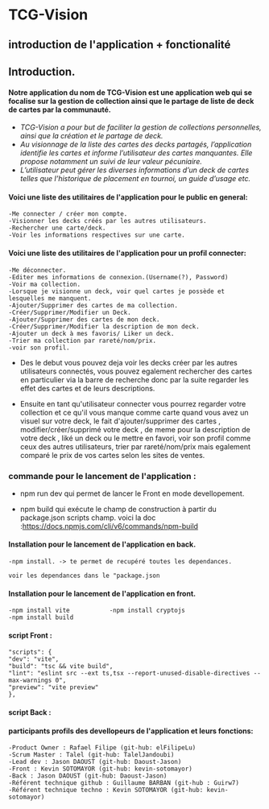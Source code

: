 # **TCG-Vision**

## **introduction de l'application + fonctionalité**

## **Introduction.**

#### **Notre application du nom de TCG-Vision est une application web qui se focalise sur la gestion de collection ainsi que le partage de liste de deck de cartes par la communauté.**

 * *TCG-Vision a pour but de faciliter la gestion de collections personnelles, ainsi que la création et le partage de deck.*
* *Au visionnage de la liste des cartes des decks partagés, l’application identifie les cartes et informe l’utilisateur des cartes manquantes. Elle propose notamment un suivi de leur valeur pécuniaire.*
* *L’utilisateur peut gérer les diverses informations d’un deck de cartes telles que l’historique de placement en tournoi, un guide d’usage etc.*


#### Voici une liste des utilitaires de l'application pour le public en general:
    -Me connecter / créer mon compte.
    -Visionner les decks créés par les autres utilisateurs.
    -Rechercher une carte/deck.
    -Voir les informations respectives sur une carte.


#### Voici une liste des utilitaires de l'application pour un profil connecter: 
    -Me déconnecter.
    -Editer mes informations de connexion.(Username(?), Password)
    -Voir ma collection.
    -Lorsque je visionne un deck, voir quel cartes je possède et lesquelles me manquent.
    -Ajouter/Supprimer des cartes de ma collection.
    -Créer/Supprimer/Modifier un Deck.
    -Ajouter/Supprimer des cartes de mon deck.
    -Créer/Supprimer/Modifier la description de mon deck.
    -Ajouter un deck à mes favoris/ Liker un deck.
    -Trier ma collection par rareté/nom/prix.
    -voir son profil.




* Des le debut vous pouvez deja voir les decks créer par les autres utilisateurs connectés, vous pouvez egalement rechercher des cartes en particulier via la barre de recherche donc par la suite regarder les effet des cartes et de leurs descriptions.




* Ensuite en tant qu'utilisateur connecter vous pourrez regarder votre collection et ce qu'il vous manque comme carte quand vous avez un visuel sur votre deck, le fait d'ajouter/supprimer des cartes , modifier/créer/supprimé votre deck , de meme pour la description de votre deck , liké un deck ou le mettre en favori, voir son profil comme ceux des autres utilisateurs, trier par rareté/nom/prix mais egalement comparé le prix de vos cartes selon les sites de ventes.


### commande pour le lancement de l'application :

* npm run dev qui permet de lancer le Front en mode devellopement.


* npm build qui exécute le champ de construction à partir du package.json scripts champ.
voici la doc :https://docs.npmjs.com/cli/v6/commands/npm-build





#### Installation pour le lancement de l'application en back.
    -npm install. -> te permet de recupéré toutes les dependances.

    voir les dependances dans le "package.json 



#### Installation pour le lancement de l'application en front.
    -npm install vite           -npm install cryptojs
    -npm install build   


#### script Front : 

    "scripts": {
    "dev": "vite",
    "build": "tsc && vite build",
    "lint": "eslint src --ext ts,tsx --report-unused-disable-directives --max-warnings 0",
    "preview": "vite preview"
    },


           


#### script Back : 







#### participants profils des devellopeurs de l'application et leurs fonctions:

    -Product Owner : Rafael Filipe (git-hub: elFilipeLu)
    -Scrum Master : Talel (git-hub: TalelJandoubi)
    -Lead dev : Jason DAOUST (git-hub: Daoust-Jason)
    -Front : Kevin SOTOMAYOR (git-hub: kevin-sotomayor)
    -Back : Jason DAOUST (git-hub: Daoust-Jason)
    -Référent technique github : Guillaume BARBAN (git-hub : Guirw7)
    -Référent technique techno : Kevin SOTOMAYOR (git-hub: kevin-sotomayor)


